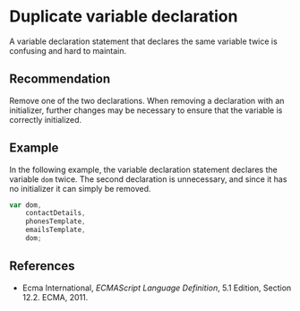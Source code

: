 # Duplicate variable declaration
A variable declaration statement that declares the same variable twice is confusing and hard to maintain.


## Recommendation
Remove one of the two declarations. When removing a declaration with an initializer, further changes may be necessary to ensure that the variable is correctly initialized.


## Example
In the following example, the variable declaration statement declares the variable `dom` twice. The second declaration is unnecessary, and since it has no initializer it can simply be removed.


```javascript
var dom,
    contactDetails,
    phonesTemplate,
    emailsTemplate,
    dom;

```

## References
* Ecma International, *ECMAScript Language Definition*, 5.1 Edition, Section 12.2. ECMA, 2011.
